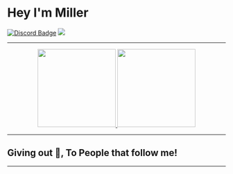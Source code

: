 # Hey I'm Miller 
[![Discord Badge](https://img.shields.io/badge/-Discord-9B9B9B?style=flat-square&logo=Discord&logoColor=white)](https://discord.gg/miller) 
![](https://komarev.com/ghpvc/?username=MegatonDev&label=Views&color=lightgrey&style=flat)

---
<p align="center">
<a href="https://github.com/Miller-Dev1/">
  <img height="180em" src="https://github-readme-stats.vercel.app/api?username=Miller-Dev1&show_icons=true&title_color=5865F2&icon_color=5865F2&text_color=FFFFFF&bg_color=171B23&include_all_commits=true&count_private=true"/>
  <img height="180em" src="https://github-readme-stats.vercel.app/api/top-langs/?username=Miller-Dev1&layout=compact&langs_count=8&title_color=5865F2&icon_color=5865F2&text_color=FFFFFF&bg_color=171B23"/>
</a>
</p>

---
## Giving out 🍪, To People that follow me!

---
